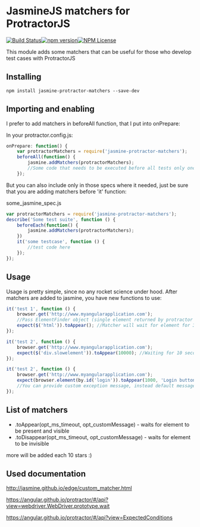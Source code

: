 JasmineJS matchers for ProtractorJS
===================================
[![Build Status](https://travis-ci.org/Xotabu4/jasmine-protractor-matchers.svg?branch=master)](https://travis-ci.org/Xotabu4/jasmine-protractor-matchers)[![npm version](https://badge.fury.io/js/jasmine-protractor-matchers.svg)](https://badge.fury.io/js/jasmine-protractor-matchers)[![NPM License](https://img.shields.io/npm/l/jasmine-protractor-matchers.svg)](https://travis-ci.org/Xotabu4/jasmine-protractor-matchers)

This module adds some matchers that can be useful for those who develop test cases with ProtractorJS


Installing
---------------------

```
npm install jasmine-protractor-matchers --save-dev
```

Importing and enabling
---------------------
I prefer to add matchers in beforeAll function, that I put into onPrepare:

In your protractor.config.js:
```javascript
onPrepare: function() {
    var protractorMatchers = require('jasmine-protractor-matchers');
    beforeAll(function() {
        jasmine.addMatchers(protractorMatchers);
        //Some code that needs to be executed before all tests only once.
    });
```

But you can also include only in those specs where it needed, just be sure that you are adding matchers before 'it' function: 

some_jasmine_spec.js
```javascript
var protractorMatchers = require('jasmine-protractor-matchers');
describe('Some test suite', function () {
    beforeEach(function() {
        jasmine.addMatchers(protractorMatchers);
    })
    it('some testcase', function () {
        //test code here
    });
});
```

Usage
-----
Usage is pretty simple, since no any rocket science under hood. After matchers are added to jasmine, you have new functions to use:

```javascript
it('test 1', function () {
    browser.get('http://www.myangularapplication.com');
    //Pass ElementFinder object (single element returned by protractor after search) into expect function
    expect($('html')).toAppear(); //Matcher will wait for element for 3 seconds if no parameters provided.
});

it('test 2', function () {
    browser.get('http://www.myangularapplication.com');
    expect($('div.slowelement')).toAppear(10000); //Waiting for 10 seconds untill failing test.
});

it('test 2', function () {
    browser.get('http://www.myangularapplication.com');
    expect(browser.element(by.id('login')).toAppear(1000, 'Login button should be visible after page open'); 
    //You can provide custom exception message, instead default message.
});
```

List of matchers
----------------

* .toAppear(opt_ms_timeout, opt_customMessage) - waits for element to be present and visible
* .toDisappear(opt_ms_timeout, opt_customMessage) - waits for element to be invisible

more will be added each 10 stars :)

Used documentation
------------------
http://jasmine.github.io/edge/custom_matcher.html

https://angular.github.io/protractor/#/api?view=webdriver.WebDriver.prototype.wait

https://angular.github.io/protractor/#/api?view=ExpectedConditions
